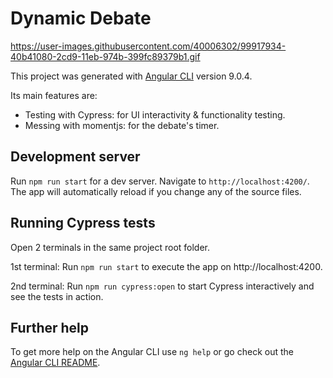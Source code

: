 # Dynamic Debate

https://user-images.githubusercontent.com/40006302/99917934-40b41080-2cd9-11eb-974b-399fc89379b1.gif

This project was generated with [Angular CLI](https://github.com/angular/angular-cli) version 9.0.4.

Its main features are:

- Testing with Cypress: for UI interactivity & functionality testing.
- Messing with momentjs: for the debate's timer.


## Development server

Run `npm run start` for a dev server. Navigate to `http://localhost:4200/`. The app will automatically reload if you change any of the source files.


## Running Cypress tests

Open 2 terminals in the same project root folder.

1st terminal: Run `npm run start` to execute the app on http://localhost:4200.

2nd terminal: Run `npm run cypress:open` to start Cypress interactively and see the tests in action.

## Further help

To get more help on the Angular CLI use `ng help` or go check out the [Angular CLI README](https://github.com/angular/angular-cli/blob/master/README.md).
